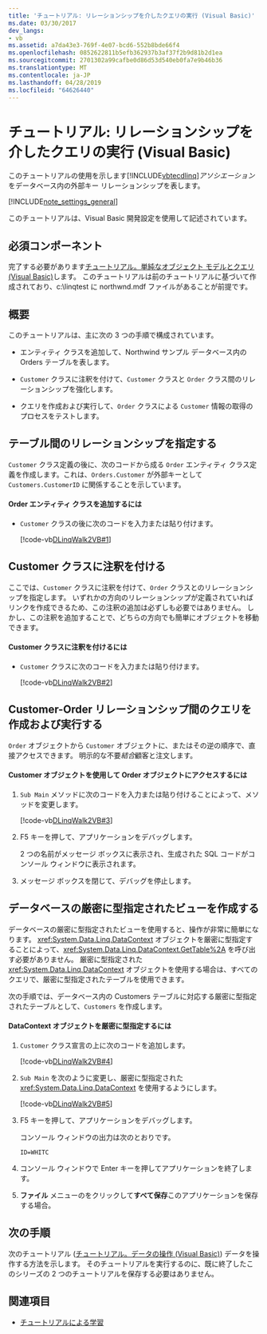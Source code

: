 ```yaml
---
title: 'チュートリアル: リレーションシップを介したクエリの実行 (Visual Basic)'
ms.date: 03/30/2017
dev_langs:
- vb
ms.assetid: a7da43e3-769f-4e07-bcd6-552b8bde66f4
ms.openlocfilehash: 0852622811b5efb362937b3af37f2b9d81b2d1ea
ms.sourcegitcommit: 2701302a99cafbe0d86d53d540eb0fa7e9b46b36
ms.translationtype: MT
ms.contentlocale: ja-JP
ms.lasthandoff: 04/28/2019
ms.locfileid: "64626440"
---
```

# <a name="walkthrough-querying-across-relationships-visual-basic"></a>チュートリアル: リレーションシップを介したクエリの実行 (Visual Basic)
このチュートリアルの使用を示します[!INCLUDE[vbtecdlinq](../../../../../../includes/vbtecdlinq-md.md)]*アソシエーション*をデータベース内の外部キー リレーションシップを表します。  
  
 [!INCLUDE[note_settings_general](../../../../../../includes/note-settings-general-md.md)]  
  
 このチュートリアルは、Visual Basic 開発設定を使用して記述されています。  
  
## <a name="prerequisites"></a>必須コンポーネント  
 完了する必要があります[チュートリアル。単純なオブジェクト モデルとクエリ (Visual Basic)](../../../../../../docs/framework/data/adonet/sql/linq/walkthrough-simple-object-model-and-query-visual-basic.md)します。 このチュートリアルは前のチュートリアルに基づいて作成されており、c:\linqtest に northwnd.mdf ファイルがあることが前提です。  
  
## <a name="overview"></a>概要  
 このチュートリアルは、主に次の 3 つの手順で構成されています。  
  
- エンティティ クラスを追加して、Northwind サンプル データベース内の Orders テーブルを表します。  
  
- `Customer` クラスに注釈を付けて、`Customer` クラスと `Order` クラス間のリレーションシップを強化します。  
  
- クエリを作成および実行して、`Order` クラスによる `Customer` 情報の取得のプロセスをテストします。  
  
## <a name="mapping-relationships-across-tables"></a>テーブル間のリレーションシップを指定する  
 `Customer` クラス定義の後に、次のコードから成る `Order` エンティティ クラス定義を作成します。これは、`Orders.Customer` が外部キーとして `Customers.CustomerID` に関係することを示しています。  
  
#### <a name="to-add-the-order-entity-class"></a>Order エンティティ クラスを追加するには  
  
- `Customer` クラスの後に次のコードを入力または貼り付けます。  
  
     [!code-vb[DLinqWalk2VB#1](../../../../../../samples/snippets/visualbasic/VS_Snippets_Data/DLinqWalk2VB/vb/Module1.vb#1)]  
  
## <a name="annotating-the-customer-class"></a>Customer クラスに注釈を付ける  
 ここでは、`Customer` クラスに注釈を付けて、`Order` クラスとのリレーションシップを指定します。 いずれかの方向のリレーションシップが定義されていればリンクを作成できるため、この注釈の追加は必ずしも必要ではありません。 しかし、この注釈を追加することで、どちらの方向でも簡単にオブジェクトを移動できます。  
  
#### <a name="to-annotate-the-customer-class"></a>Customer クラスに注釈を付けるには  
  
- `Customer` クラスに次のコードを入力または貼り付けます。  
  
     [!code-vb[DLinqWalk2VB#2](../../../../../../samples/snippets/visualbasic/VS_Snippets_Data/DLinqWalk2VB/vb/Module1.vb#2)]  
  
## <a name="creating-and-running-a-query-across-the-customer-order-relationship"></a>Customer-Order リレーションシップ間のクエリを作成および実行する  
 `Order` オブジェクトから `Customer` オブジェクトに、またはその逆の順序で、直接アクセスできます。 明示的な不要*結合*顧客と注文します。  
  
#### <a name="to-access-order-objects-by-using-customer-objects"></a>Customer オブジェクトを使用して Order オブジェクトにアクセスするには  
  
1. `Sub Main` メソッドに次のコードを入力または貼り付けることによって、メソッドを変更します。  
  
     [!code-vb[DLinqWalk2VB#3](../../../../../../samples/snippets/visualbasic/VS_Snippets_Data/DLinqWalk2VB/vb/Module1.vb#3)]  
  
2. F5 キーを押して、アプリケーションをデバッグします。  
  
     2 つの名前がメッセージ ボックスに表示され、生成された SQL コードがコンソール ウィンドウに表示されます。  
  
3. メッセージ ボックスを閉じて、デバッグを停止します。  
  
## <a name="creating-a-strongly-typed-view-of-your-database"></a>データベースの厳密に型指定されたビューを作成する  
 データベースの厳密に型指定されたビューを使用すると、操作が非常に簡単になります。 <xref:System.Data.Linq.DataContext> オブジェクトを厳密に型指定することによって、<xref:System.Data.Linq.DataContext.GetTable%2A> を呼び出す必要がありません。 厳密に型指定された <xref:System.Data.Linq.DataContext> オブジェクトを使用する場合は、すべてのクエリで、厳密に型指定されたテーブルを使用できます。  
  
 次の手順では、データベース内の Customers テーブルに対応する厳密に型指定されたテーブルとして、`Customers` を作成します。  
  
#### <a name="to-strongly-type-the-datacontext-object"></a>DataContext オブジェクトを厳密に型指定するには  
  
1. `Customer` クラス宣言の上に次のコードを追加します。  
  
     [!code-vb[DLinqWalk2VB#4](../../../../../../samples/snippets/visualbasic/VS_Snippets_Data/DLinqWalk2VB/vb/Module1.vb#4)]  
  
2. `Sub Main` を次のように変更し、厳密に型指定された <xref:System.Data.Linq.DataContext> を使用するようにします。  
  
     [!code-vb[DLinqWalk2VB#5](../../../../../../samples/snippets/visualbasic/VS_Snippets_Data/DLinqWalk2VB/vb/Module1.vb#5)]  
  
3. F5 キーを押して、アプリケーションをデバッグします。  
  
     コンソール ウィンドウの出力は次のとおりです。  
  
     `ID=WHITC`  
  
4. コンソール ウィンドウで Enter キーを押してアプリケーションを終了します。  
  
5. **ファイル** メニューのをクリックして**すべて保存**このアプリケーションを保存する場合。  
  
## <a name="next-steps"></a>次の手順  
 次のチュートリアル ([チュートリアル。データの操作 (Visual Basic)](../../../../../../docs/framework/data/adonet/sql/linq/walkthrough-manipulating-data-visual-basic.md)) データを操作する方法を示します。 そのチュートリアルを実行するのに、既に終了したこのシリーズの 2 つのチュートリアルを保存する必要はありません。  
  
## <a name="see-also"></a>関連項目

- [チュートリアルによる学習](../../../../../../docs/framework/data/adonet/sql/linq/learning-by-walkthroughs.md)
